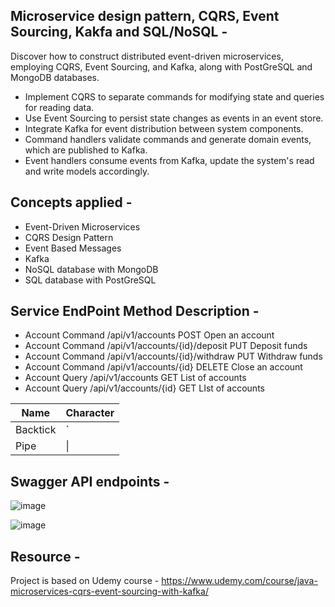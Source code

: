 ## Microservice design pattern, CQRS, Event Sourcing, Kakfa and SQL/NoSQL - 


Discover how to construct distributed event-driven microservices, employing CQRS, Event Sourcing, and Kafka, along with PostGreSQL and MongoDB databases. 

- Implement CQRS to separate commands for modifying state and queries for reading data.
- Use Event Sourcing to persist state changes as events in an event store.
- Integrate Kafka for event distribution between system components.
- Command handlers validate commands and generate domain events, which are published to Kafka.
- Event handlers consume events from Kafka, update the system's read and write models accordingly.

## Concepts applied -  

- Event-Driven Microservices
- CQRS Design Pattern
- Event Based Messages
- Kafka
- NoSQL database with MongoDB
- SQL database with PostGreSQL


## Service	EndPoint	Method	Description -

- Account Command	/api/v1/accounts	POST	Open an account
- Account Command	/api/v1/accounts/{id}/deposit	PUT	Deposit funds
- Account Command	/api/v1/accounts/{id}/withdraw	PUT	Withdraw funds
- Account Command	/api/v1/accounts/{id}	DELETE	Close an account
- Account Query	/api/v1/accounts	GET	List of accounts
- Account Query	/api/v1/accounts/{id}	GET	LIst of accounts

| Name     | Character |
| ---      | ---       |
| Backtick | `         |
| Pipe     | \|        |

## Swagger API endpoints - 

![image](https://github.com/coding-nomadic/microservice-cqrs-event-sourcing/assets/8009104/3c9f48ba-8a9a-465e-a65c-83460d05f668)


![image](https://github.com/coding-nomadic/microservice-cqrs-event-sourcing/assets/8009104/e0771b2b-c5a6-47c5-89fe-417b59a0d691)



## Resource -  

Project is based on Udemy course - https://www.udemy.com/course/java-microservices-cqrs-event-sourcing-with-kafka/
